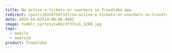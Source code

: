 ```yaml
---
title: No active e-tickets or vouchers in Traveloka app.
redirect: /post/183187507337/no-active-e-tickets-or-vouchers-in-traveloka-app
date: 2019-03-03T14:00:00.000Z
image: tumblr_oyrtotyiw01rdf37to1_1280.jpg
tags:
  - mobile
  - android
product: Traveloka
---
```

